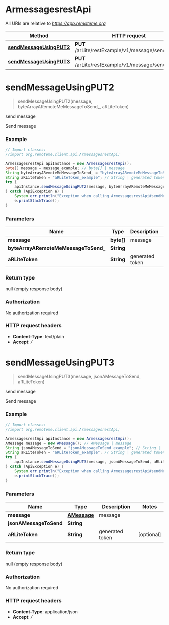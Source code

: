 # ArmessagesrestApi

All URIs are relative to *https://app.remoteme.org*

Method | HTTP request | Description
------------- | ------------- | -------------
[**sendMessageUsingPUT2**](ArmessagesrestApi.md#sendMessageUsingPUT2) | **PUT** /arLite/restExample/v1/message/send/bytes/ | send message
[**sendMessageUsingPUT3**](ArmessagesrestApi.md#sendMessageUsingPUT3) | **PUT** /arLite/restExample/v1/message/send/json/ | send message


<a name="sendMessageUsingPUT2"></a>
# **sendMessageUsingPUT2**
> sendMessageUsingPUT2(message, byteArrayARemoteMeMessageToSend_, aRLiteToken)

send message

Send message

### Example
```java
// Import classes:
//import org.remoteme.client.api.ArmessagesrestApi;

ArmessagesrestApi apiInstance = new ArmessagesrestApi();
byte[] message = message_example; // byte[] | message
String byteArrayARemoteMeMessageToSend_ = "byteArrayARemoteMeMessageToSend__example"; // String | 
String aRLiteToken = "aRLiteToken_example"; // String | generated token
try {
    apiInstance.sendMessageUsingPUT2(message, byteArrayARemoteMeMessageToSend_, aRLiteToken);
} catch (ApiException e) {
    System.err.println("Exception when calling ArmessagesrestApi#sendMessageUsingPUT2");
    e.printStackTrace();
}
```

### Parameters

Name | Type | Description  | Notes
------------- | ------------- | ------------- | -------------
 **message** | **byte[]**| message |
 **byteArrayARemoteMeMessageToSend_** | **String**|  |
 **aRLiteToken** | **String**| generated token | [optional]

### Return type

null (empty response body)

### Authorization

No authorization required

### HTTP request headers

 - **Content-Type**: text/plain
 - **Accept**: */*

<a name="sendMessageUsingPUT3"></a>
# **sendMessageUsingPUT3**
> sendMessageUsingPUT3(message, jsonAMessageToSend, aRLiteToken)

send message

Send message

### Example
```java
// Import classes:
//import org.remoteme.client.api.ArmessagesrestApi;

ArmessagesrestApi apiInstance = new ArmessagesrestApi();
AMessage message = new AMessage(); // AMessage | message
String jsonAMessageToSend = "jsonAMessageToSend_example"; // String | 
String aRLiteToken = "aRLiteToken_example"; // String | generated token
try {
    apiInstance.sendMessageUsingPUT3(message, jsonAMessageToSend, aRLiteToken);
} catch (ApiException e) {
    System.err.println("Exception when calling ArmessagesrestApi#sendMessageUsingPUT3");
    e.printStackTrace();
}
```

### Parameters

Name | Type | Description  | Notes
------------- | ------------- | ------------- | -------------
 **message** | [**AMessage**](AMessage.md)| message |
 **jsonAMessageToSend** | **String**|  |
 **aRLiteToken** | **String**| generated token | [optional]

### Return type

null (empty response body)

### Authorization

No authorization required

### HTTP request headers

 - **Content-Type**: application/json
 - **Accept**: */*

